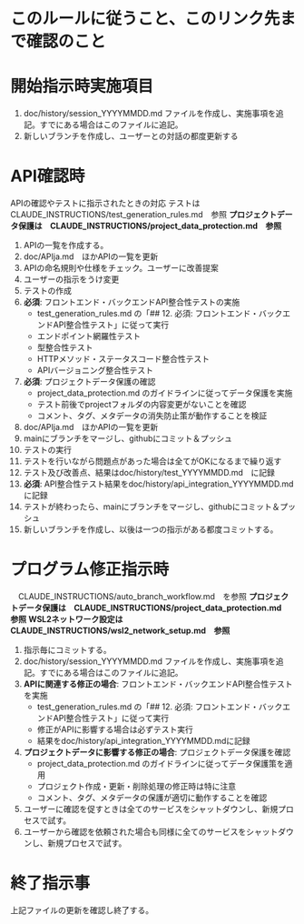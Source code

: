 # このルールに従うこと、このリンク先まで確認のこと

# 開始指示時実施項目
1. doc/history/session_YYYYMMDD.md ファイルを作成し、実施事項を追記。すでにある場合はこのファイルに追記。  
1. 新しいブランチを作成し、ユーザーとの対話の都度更新する

# API確認時
APIの確認やテストに指示されたときの対応
テストは　CLAUDE_INSTRUCTIONS/test_generation_rules.md　参照
**プロジェクトデータ保護は　CLAUDE_INSTRUCTIONS/project_data_protection.md　参照**
1. APIの一覧を作成する。  
1. doc/APIja.md　ほかAPIの一覧を更新  
1. APIの命名規則や仕様をチェック。ユーザーに改善提案  
1. ユーザーの指示をうけ変更
1. テストの作成  
1. **必須**: フロントエンド・バックエンドAPI整合性テストの実施
   - test_generation_rules.md の「## 12. 必須: フロントエンド・バックエンドAPI整合性テスト」に従って実行
   - エンドポイント網羅性テスト
   - 型整合性テスト  
   - HTTPメソッド・ステータスコード整合性テスト
   - APIバージョニング整合性テスト
1. **必須**: プロジェクトデータ保護の確認
   - project_data_protection.md のガイドラインに従ってデータ保護を実施
   - テスト前後でprojectフォルダの内容変更がないことを確認
   - コメント、タグ、メタデータの消失防止策が動作することを検証
1. doc/APIja.md　ほかAPIの一覧を更新  
1. mainにブランチをマージし、githubにコミット＆プッシュ
1. テストの実行  
1. テストを行いながら問題点があった場合は全てがOKになるまで繰り返す  
1. テスト及び改善点、結果はdoc/history/test_YYYYMMDD.md　に記録
1. **必須**: API整合性テスト結果をdoc/history/api_integration_YYYYMMDD.mdに記録
1. テストが終わったら、mainにブランチをマージし、githubにコミット＆プッシュ
1. 新しいブランチを作成し、以後は一つの指示がある都度コミットする。


# プログラム修正指示時
　CLAUDE_INSTRUCTIONS/auto_branch_workflow.md　を参照
**プロジェクトデータ保護は　CLAUDE_INSTRUCTIONS/project_data_protection.md　参照**
**WSL2ネットワーク設定は　CLAUDE_INSTRUCTIONS/wsl2_network_setup.md　参照**
1. 指示毎にコミットする。  
1. doc/history/session_YYYYMMDD.md ファイルを作成し、実施事項を追記。すでにある場合はこのファイルに追記。  
1. **APIに関連する修正の場合**: フロントエンド・バックエンドAPI整合性テストを実施
   - test_generation_rules.md の「## 12. 必須: フロントエンド・バックエンドAPI整合性テスト」に従って実行
   - 修正がAPIに影響する場合は必ずテスト実行
   - 結果をdoc/history/api_integration_YYYYMMDD.mdに記録
1. **プロジェクトデータに影響する修正の場合**: プロジェクトデータ保護を確認
   - project_data_protection.md のガイドラインに従ってデータ保護策を適用
   - プロジェクト作成・更新・削除処理の修正時は特に注意
   - コメント、タグ、メタデータの保護が適切に動作することを確認
1. ユーザーに確認を促すときは全てのサービスをシャットダウンし、新規プロセスで試す。  
1. ユーザーから確認を依頼された場合も同様に全てのサービスをシャットダウンし、新規プロセスで試す。  

# 終了指示事
上記ファイルの更新を確認し終了する。